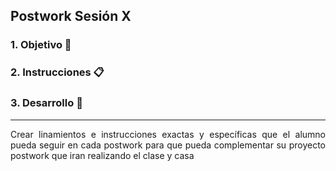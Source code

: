 ## Postwork Sesión X

<div style="text-align: justify;">

### 1. Objetivo :dart:


### 2. Instrucciones :clipboard:


### 3. Desarrollo :bookmark_tabs:





---------------------
Crear linamientos e instrucciones exactas y específicas que el alumno pueda seguir en cada postwork para que pueda complementar su proyecto postwork que iran realizando el clase y casa